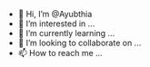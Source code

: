 - 👋 Hi, I’m @Ayubthia
- 👀 I’m interested in ...
- 🌱 I’m currently learning ...
- 💞️ I’m looking to collaborate on ...
- 📫 How to reach me ...

<!---
Ayubthia/Ayubthia is a ✨ special ✨ repository because its `README.md` (this file) appears on your GitHub profile.
You can click the Preview link to take a look at your changes.
--->
